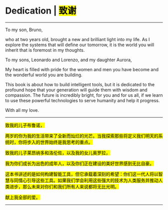 # Dedication | <mark>致谢</mark>

---

To my son, Bruno,

who at two years old, brought a new and brilliant light into my life. As I explore the systems that will define our tomorrow, it is the world you will inherit that is foremost in my thoughts.

To my sons, Leonardo and Lorenzo, and my daughter Aurora,

My heart is filled with pride for the women and men you have become and the wonderful world you are building.

This book is about how to build intelligent tools, but it is dedicated to the profound hope that your generation will guide them with wisdom and compassion. The future is incredibly bright, for you and for us all, if we learn to use these powerful technologies to serve humanity and help it progress.

With all my love.

---

<mark>致我的儿子布鲁诺，</mark>

<mark>两岁的你为我的生活带来了全新而灿烂的光芒。当我探索那些将定义我们明天的系统时，你将步入的世界始终是我思考的重点。</mark>

<mark>致我的儿子莱昂纳多和洛伦佐，以及我的女儿奥罗拉，</mark>

<mark>我为你们成长为出色的成年人，以及你们正在建设的美好世界感到无比自豪。</mark>

<mark>这本书讲述的是如何构建智能工具，但它承载着深刻的希望：你们这一代人将以智慧与同情心引导这些工具。如果我们学会利用这些强大的技术为人类服务并推动人类进步，那么未来对你们和我们所有人来说都将无比光明。</mark>

<mark>献上我全部的爱。</mark>

---
